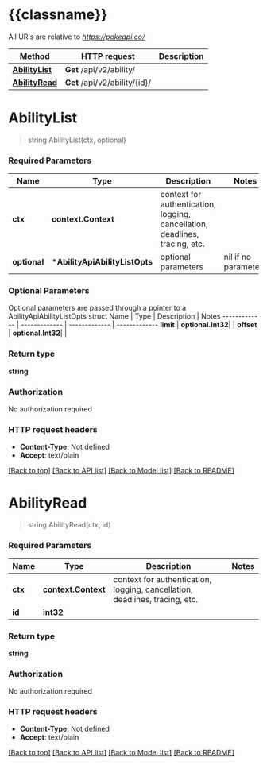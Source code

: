 # {{classname}}

All URIs are relative to *https://pokeapi.co/*

Method | HTTP request | Description
------------- | ------------- | -------------
[**AbilityList**](AbilityApi.md#AbilityList) | **Get** /api/v2/ability/ | 
[**AbilityRead**](AbilityApi.md#AbilityRead) | **Get** /api/v2/ability/{id}/ | 

# **AbilityList**
> string AbilityList(ctx, optional)


### Required Parameters

Name | Type | Description  | Notes
------------- | ------------- | ------------- | -------------
 **ctx** | **context.Context** | context for authentication, logging, cancellation, deadlines, tracing, etc.
 **optional** | ***AbilityApiAbilityListOpts** | optional parameters | nil if no parameters

### Optional Parameters
Optional parameters are passed through a pointer to a AbilityApiAbilityListOpts struct
Name | Type | Description  | Notes
------------- | ------------- | ------------- | -------------
 **limit** | **optional.Int32**|  | 
 **offset** | **optional.Int32**|  | 

### Return type

**string**

### Authorization

No authorization required

### HTTP request headers

 - **Content-Type**: Not defined
 - **Accept**: text/plain

[[Back to top]](#) [[Back to API list]](../README.md#documentation-for-api-endpoints) [[Back to Model list]](../README.md#documentation-for-models) [[Back to README]](../README.md)

# **AbilityRead**
> string AbilityRead(ctx, id)


### Required Parameters

Name | Type | Description  | Notes
------------- | ------------- | ------------- | -------------
 **ctx** | **context.Context** | context for authentication, logging, cancellation, deadlines, tracing, etc.
  **id** | **int32**|  | 

### Return type

**string**

### Authorization

No authorization required

### HTTP request headers

 - **Content-Type**: Not defined
 - **Accept**: text/plain

[[Back to top]](#) [[Back to API list]](../README.md#documentation-for-api-endpoints) [[Back to Model list]](../README.md#documentation-for-models) [[Back to README]](../README.md)

